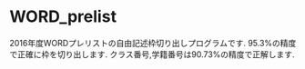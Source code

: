 # WORD_prelist
2016年度WORDプレリストの自由記述枠切り出しプログラムです.
  95.3%の精度で正確に枠を切り出します.
  クラス番号,学籍番号は90.73%の精度で正解します.
